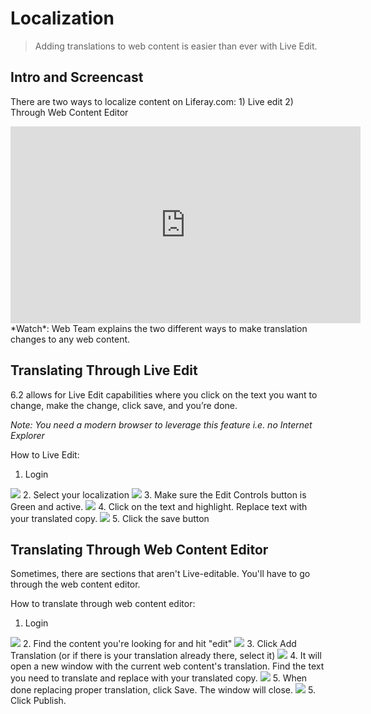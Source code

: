# Localization
> Adding translations to web content is easier than ever with Live Edit.

## Intro and Screencast
There are two ways to localize content on Liferay.com: 1) Live edit 2) Through Web Content Editor

<iframe width="560"  height="315" src="https://www.youtube.com/embed/Lnpeg95ahp4" frameborder="0" allowfullscreen></iframe>
*Watch*: Web Team explains the two different ways to make translation changes to any web content.

## Translating Through Live Edit
6.2 allows for Live Edit capabilities where you click on the text you want to change, make the change, click save, and you’re done.

*Note: You need a modern browser to leverage this feature i.e. no Internet Explorer* 

How to Live Edit:

1. Login

<img src="/images/web/Updating_Content/localization-1.png">
    2. Select your localization
</img>

<img src="/images/web/Updating_Content/localization-2.png">
    3. Make sure the Edit Controls button is Green and active.
</img>

<img src="/images/web/Updating_Content/localization-3.png">
    4. Click on the text and highlight. Replace text with your translated copy.
</img>

<img src="/images/web/Updating_Content/localization-4.png">
    5. Click the save button
</img>

## Translating Through Web Content Editor
Sometimes, there are sections that aren't Live-editable. You'll have to go through the web content editor.

How to translate through web content editor:

1. Login

<img src="/images/web/Updating_Content/localization-web-content-1.png">
    2. Find the content you're looking for and hit "edit"
</img>

<img src="/images/web/Updating_Content/localization-web-content-2.png">
    3. Click Add Translation (or if there is your translation already there, select it)
</img>

<img src="/images/web/Updating_Content/localization-web-content-3.png">
    4. It will open a new window with the current web content's translation. Find the text you need to translate and replace with your translated copy.
</img>

<img src="/images/web/Updating_Content/localization-web-content-save.png">
    5. When done replacing proper translation, click Save. The window will close.
</img>

<img src="/images/web/Updating_Content/localization-publish.png">
    5. Click Publish.
</img>